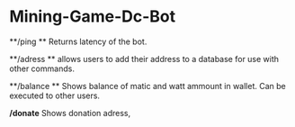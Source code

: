 # Mining-Game-Dc-Bot
**/ping **
Returns latency of the bot. 

**/adress **
 allows users to add their address to a database for use with other commands.

**/balance **
Shows balance of matic and watt ammount in wallet. 
Can be executed to other users. 

**/donate**
Shows donation adress,
